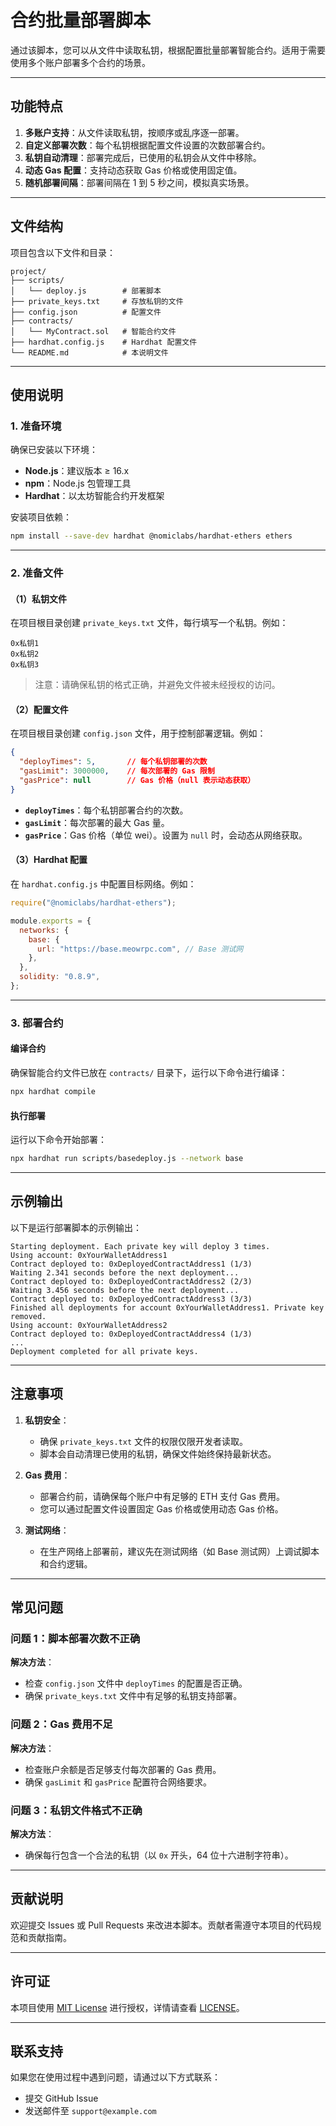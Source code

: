 
# 合约批量部署脚本

通过该脚本，您可以从文件中读取私钥，根据配置批量部署智能合约。适用于需要使用多个账户部署多个合约的场景。

---

## 功能特点

1. **多账户支持**：从文件读取私钥，按顺序或乱序逐一部署。
2. **自定义部署次数**：每个私钥根据配置文件设置的次数部署合约。
3. **私钥自动清理**：部署完成后，已使用的私钥会从文件中移除。
4. **动态 Gas 配置**：支持动态获取 Gas 价格或使用固定值。
5. **随机部署间隔**：部署间隔在 1 到 5 秒之间，模拟真实场景。

---

## 文件结构

项目包含以下文件和目录：

```
project/
├── scripts/
│   └── deploy.js        # 部署脚本
├── private_keys.txt     # 存放私钥的文件
├── config.json          # 配置文件
├── contracts/
│   └── MyContract.sol   # 智能合约文件
├── hardhat.config.js    # Hardhat 配置文件
└── README.md            # 本说明文件
```

---

## 使用说明

### 1. 准备环境

确保已安装以下环境：
- **Node.js**：建议版本 ≥ 16.x
- **npm**：Node.js 包管理工具
- **Hardhat**：以太坊智能合约开发框架

安装项目依赖：

```bash
npm install --save-dev hardhat @nomiclabs/hardhat-ethers ethers
```

---

### 2. 准备文件

#### （1）私钥文件

在项目根目录创建 `private_keys.txt` 文件，每行填写一个私钥。例如：

```
0x私钥1
0x私钥2
0x私钥3
```

> 注意：请确保私钥的格式正确，并避免文件被未经授权的访问。

#### （2）配置文件

在项目根目录创建 `config.json` 文件，用于控制部署逻辑。例如：

```json
{
  "deployTimes": 5,       // 每个私钥部署的次数
  "gasLimit": 3000000,    // 每次部署的 Gas 限制
  "gasPrice": null        // Gas 价格（null 表示动态获取）
}
```

- **`deployTimes`**：每个私钥部署合约的次数。
- **`gasLimit`**：每次部署的最大 Gas 量。
- **`gasPrice`**：Gas 价格（单位 wei）。设置为 `null` 时，会动态从网络获取。

#### （3）Hardhat 配置

在 `hardhat.config.js` 中配置目标网络。例如：

```javascript
require("@nomiclabs/hardhat-ethers");

module.exports = {
  networks: {
    base: {
      url: "https://base.meowrpc.com", // Base 测试网
    },
  },
  solidity: "0.8.9",
};
```

---

### 3. 部署合约

#### 编译合约

确保智能合约文件已放在 `contracts/` 目录下，运行以下命令进行编译：

```bash
npx hardhat compile
```

#### 执行部署

运行以下命令开始部署：

```bash
npx hardhat run scripts/basedeploy.js --network base
```

---

## 示例输出

以下是运行部署脚本的示例输出：

```
Starting deployment. Each private key will deploy 3 times.
Using account: 0xYourWalletAddress1
Contract deployed to: 0xDeployedContractAddress1 (1/3)
Waiting 2.341 seconds before the next deployment...
Contract deployed to: 0xDeployedContractAddress2 (2/3)
Waiting 3.456 seconds before the next deployment...
Contract deployed to: 0xDeployedContractAddress3 (3/3)
Finished all deployments for account 0xYourWalletAddress1. Private key removed.
Using account: 0xYourWalletAddress2
Contract deployed to: 0xDeployedContractAddress4 (1/3)
...
Deployment completed for all private keys.
```

---

## 注意事项

1. **私钥安全**：
   - 确保 `private_keys.txt` 文件的权限仅限开发者读取。
   - 脚本会自动清理已使用的私钥，确保文件始终保持最新状态。

2. **Gas 费用**：
   - 部署合约前，请确保每个账户中有足够的 ETH 支付 Gas 费用。
   - 您可以通过配置文件设置固定 Gas 价格或使用动态 Gas 价格。

3. **测试网络**：
   - 在生产网络上部署前，建议先在测试网络（如 Base 测试网）上调试脚本和合约逻辑。

---

## 常见问题

### 问题 1：脚本部署次数不正确
**解决方法**：
- 检查 `config.json` 文件中 `deployTimes` 的配置是否正确。
- 确保 `private_keys.txt` 文件中有足够的私钥支持部署。

### 问题 2：Gas 费用不足
**解决方法**：
- 检查账户余额是否足够支付每次部署的 Gas 费用。
- 确保 `gasLimit` 和 `gasPrice` 配置符合网络要求。

### 问题 3：私钥文件格式不正确
**解决方法**：
- 确保每行包含一个合法的私钥（以 `0x` 开头，64 位十六进制字符串）。

---

## 贡献说明

欢迎提交 Issues 或 Pull Requests 来改进本脚本。贡献者需遵守本项目的代码规范和贡献指南。

---

## 许可证

本项目使用 [MIT License](LICENSE) 进行授权，详情请查看 [LICENSE](LICENSE)。

---

## 联系支持

如果您在使用过程中遇到问题，请通过以下方式联系：
- 提交 GitHub Issue
- 发送邮件至 `support@example.com`
